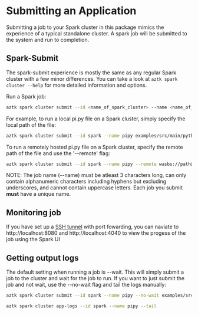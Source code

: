# Submitting an Application
Submitting a job to your Spark cluster in this package mimics the experience of a typical standalone cluster. A spark job will be submitted to the system and run to completion.

## Spark-Submit
The spark-submit experience is mostly the same as any regular Spark cluster with a few minor differences. You can take a look at `aztk spark cluster --help` for more detailed information and options.

Run a Spark job:
```sh
aztk spark cluster submit --id <name_of_spark_cluster> --name <name_of_spark_job> <executable> <executable_params>
```

For example, to run a local pi.py file on a Spark cluster, simply specify the local path of the file:
```sh
aztk spark cluster submit --id spark --name pipy examples/src/main/python/pi.py 100
```

To run a remotely hosted pi.py file on a Spark cluster, specify the remote path of the file and use the '--remote' flag:
```sh
aztk spark cluster submit --id spark --name pipy --remote wasbs://path@remote/pi.py 100
```

NOTE: The job name (--name) must be atleast 3 characters long, can only contain alphanumeric characters including hyphens but excluding underscores, and cannot contain uppercase letters. Each job you submit **must** have a unique name.

## Monitoring job
If you have set up a [SSH tunnel](./10-clusters.html#ssh-and-port-forwarding) with port fowarding, you can naviate to http://localhost:8080 and http://localhost:4040 to view the progess of the job using the Spark UI


## Getting output logs
The default setting when running a job is --wait. This will simply submit a job to the cluster and wait for the job to run. If you want to just submit the job and not wait, use the --no-wait flag and tail the logs manually:

```sh
aztk spark cluster submit --id spark --name pipy --no-wait examples/src/main/python/pi.py 1000
```

```sh
aztk spark cluster app-logs --id spark --name pipy --tail
```
